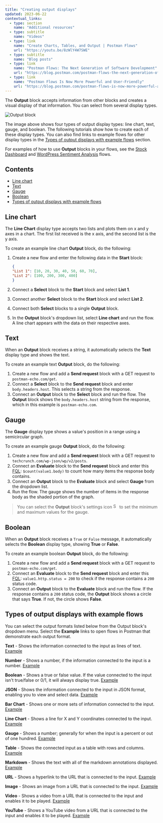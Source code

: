 ```yaml
---
title: "Creating output displays"
updated: 2023-06-22
contextual_links:
  - type: section
    name: "Additional resources"
  - type: subtitle
    name: "Videos"
  - type: link
    name: "Create Charts, Tables, and Output | Postman Flows"
    url: "https://youtu.be/8zWlY4W7SWE"
  - type: subtitle
    name: "Blog posts"
  - type: link
    name: "Postman Flows: The Next Generation of Software Development"
    url: "https://blog.postman.com/postman-flows-the-next-generation-of-software-development/"
  - type: link
    name: "Postman Flows Is Now More Powerful and User-Friendly"
    url: "https://blog.postman.com/postman-flows-is-now-more-powerful-and-user-friendly/"
---
```


The **Output** block accepts information from other blocks and creates a visual display of that information. You can select from several display types.

<img alt="Output block" src="https://assets.postman.com/postman-labs-docs/creating-charts-tables-and-output/stock-charts.gif"/>

The image above shows four types of output display types: line chart, text, gauge, and boolean. The following tutorials show how to create each of these display types. You can also find links to example flows for other display types in the [Types of output displays with example flows](#types-of-output-displays-with-example-flows) section.

For examples of how to use **Output** blocks in your flows, see the [Stock Dashboard](https://www.postman.com/postman/workspace/utility-flows/flow/64123b57c224290033fcb089) and [WordPress Sentiment Analysis](https://www.postman.com/postman/workspace/utility-flows/flow/6413acdb8c4c54003a4ad611) flows.

## Contents

* [Line chart](#line-chart)
* [Text](#text)
* [Gauge](#gauge)
* [Boolean](#boolean)
* [Types of output displays with example flows](#types-of-output-displays-with-example-flows)

## Line chart

The **Line Chart** display type accepts two lists and plots them on x and y axes in a chart. The first list received is the x axis, and the second list is the y axis.

To create an example line chart **Output** block, do the following:

1. Create a new flow and enter the following data in the **Start** block:

    ```json
    {
    "List 1": [10, 20, 30, 40, 50, 60, 70],
    "List 2": [100, 200, 300, 400]
    }
    ```

1. Connect a **Select** block to the **Start** block and select **List 1**.
1. Connect another **Select** block to the **Start** block and select **List 2**.
1. Connect both **Select** blocks to a single **Output** block.
1. In the **Output** block's dropdown list, select **Line chart** and run the flow. A line chart appears with the data on their respective axes.

## Text

When an **Output** block receives a string, it automatically selects the **Text** display type and shows the text.

To create an example text **Output** block, do the following:

1. Create a new flow and add a **Send request** block with a GET request to `postman-echo.com/get`.
1. Connect a **Select** block to the **Send request** block and enter `body.headers.host`. This selects a string from the response.
1. Connect an **Output** block to the **Select** block and run the flow. The **Output** block shows the `body.headers.host` string from the response, which in this example is `postman-echo.com`.

## Gauge

The **Gauge** display type shows a value's position in a range using a semicircular graph.

To create an example gauge **Output** block, do the following:

1. Create a new flow and add a **Send request** block with a GET request to `techcrunch.com/wp-json/wp/v2/posts`.
1. Connect an **Evaluate** block to the **Send request** block and enter this [FQL](/docs/postman-flows/flows-query-language/introduction-to-fql/): `$count(value1.body)` to count how many items the response body contains.
1. Connect an **Output**  block to the **Evaluate** block and select **Gauge** from the dropdown list.
1. Run the flow. The gauge shows the number of items in the response body as the shaded portion of the graph.

  > You can select the **Output** block's settings icon <img alt="Settings icon" src="https://assets.postman.com/postman-docs/icon-settings-v9.jpg#icon" width="16px"> to set the minimum and maximum values for the gauge.

## Boolean

When an **Output** block receives a `True` or `False` message, it automatically selects the **Boolean** display type, showing **True** or **False**.

To create an example boolean **Output** block, do the following:

1. Create a new flow and add a **Send request** block with a GET request to `postman-echo.com/get`.
1. Connect an **Evaluate** block to the **Send request** block and enter this [FQL](/docs/postman-flows/flows-query-language/introduction-to-fql/): `value1.http.status = 200` to check if the response contains a `200` status code.
1. Connect an **Output**  block to the **Evaluate** block and run the flow. If the response contains a `200` status code, the **Output** block shows a circle that says **True**. If not, the circle shows **False**.

## Types of output displays with example flows

You can select the output formats listed below from the Output block's dropdown menu. Select the **Example** links to open flows in Postman that demonstrate each output format.

**Text** - Shows the information connected to the input as lines of text. [Example](https://www.postman.com/postman/workspace/flows-snippets/flow/6414e20b95e5e70033f028c9)

**Number** - Shows a number, if the information connected to the input is a number. [Example](https://www.postman.com/postman/workspace/flows-snippets/flow/6414e8eb95e5e70033f028d4)

**Boolean** - Shows a true or false value. If the value connected to the input isn't true/false or 0/1, it will always display true. [Example](https://www.postman.com/postman/workspace/flows-snippets/flow/6414ebb88c4c54003a4ad797)

**JSON** - Shows the information connected to the input in JSON format, enabling you to view and select data. [Example](https://www.postman.com/postman/workspace/flows-snippets/flow/6414ec507221e9003a7a5384)

**Bar Chart** - Shows one or more sets of information connected to the input. [Example](https://www.postman.com/postman/workspace/flows-snippets/flow/6411f07120794b0039e76839)

**Line Chart** - Shows a line for X and Y coordinates connected to the input. [Example](https://www.postman.com/postman/workspace/flows-snippets/flow/641242fd8c4c54003a4ad507)

**Gauge** - Shows a number; generally for when the input is a percent or out of one hundred. [Example](https://www.postman.com/postman/workspace/flows-snippets/flow/64124134c224290033fcb08b)

**Table** - Shows the connected input as a table with rows and columns. [Example](https://www.postman.com/postman/workspace/flows-snippets/flow/64124607c224290033fcb092)

**Markdown** - Shows the text with all of the markdown annotations displayed. [Example](https://www.postman.com/postman/workspace/flows-snippets/flow/641249577221e9003a7a5107)

**URL** - Shows a hyperlink to the URL that is connected to the input. [Example](https://www.postman.com/postman/workspace/flows-snippets/flow/64124dc8c224290033fcb098)

**Image** - Shows an image from a URL that is connected to the input. [Example](https://www.postman.com/postman/workspace/flows-snippets/flow/64124e997221e9003a7a510c)

**Video** - Shows a video from a URL that is connected to the input and enables it to be played. [Example](https://www.postman.com/postman/workspace/flows-snippets/flow/64124f65c224290033fcb09b)

**YouTube** - Shows a YouTube video from a URL that is connected to the input and enables it to be played. [Example](https://www.postman.com/postman/workspace/flows-snippets/flow/6414ef7bc224290033fcb310)
